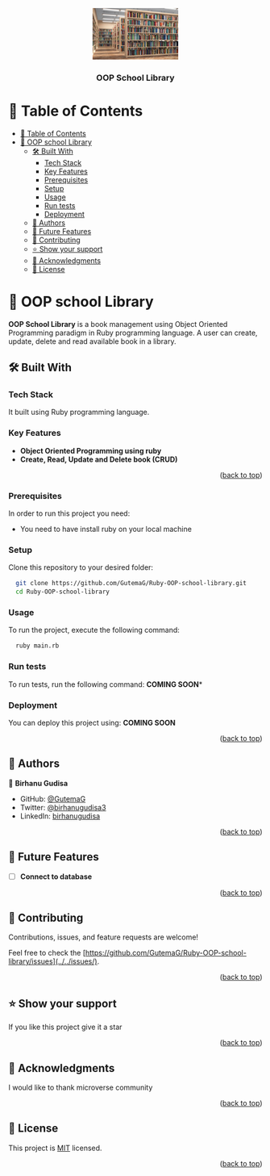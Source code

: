 <a name="readme-top"></a>


<div align="center">
  <!-- You are encouraged to replace this logo with your own! Otherwise you can also remove it. -->
  <img src="school-library.jpg" alt="logo" width="170"  height="auto" />
  <br/>

  <h3><b>OOP School Library</b></h3>

</div>

<!-- TABLE OF CONTENTS -->

# 📗 Table of Contents

- [📗 Table of Contents](#-table-of-contents)
- [📖 OOP school Library ](#-oop-school-library-)
  - [🛠 Built With ](#-built-with-)
    - [Tech Stack ](#tech-stack-)
    - [Key Features ](#key-features-)
    - [Prerequisites](#prerequisites)
    - [Setup](#setup)
    - [Usage](#usage)
    - [Run tests](#run-tests)
    - [Deployment](#deployment)
  - [👥 Authors ](#-authors-)
  - [🔭 Future Features ](#-future-features-)
  - [🤝 Contributing ](#-contributing-)
  - [⭐️ Show your support ](#️-show-your-support-)
  - [🙏 Acknowledgments ](#-acknowledgments-)
  - [📝 License ](#-license-)

<!-- PROJECT DESCRIPTION -->

# 📖 OOP school Library <a name="about-project"></a>

**OOP School Library** is a book management using Object Oriented Programming paradigm in Ruby programming language. A user can create, update, delete and read available book in a library.

## 🛠 Built With <a name="built-with"></a>

### Tech Stack <a name="tech-stack"></a>
It built using Ruby programming language.
<!-- Features -->

### Key Features <a name="key-features"></a>

- **Object Oriented Programming using ruby**
- **Create, Read, Update and Delete book (CRUD)**

<p align="right">(<a href="#readme-top">back to top</a>)</p>

### Prerequisites

In order to run this project you need:
- You need to have install ruby on your local machine
### Setup

Clone this repository to your desired folder:

```sh
  git clone https://github.com/GutemaG/Ruby-OOP-school-library.git
  cd Ruby-OOP-school-library
```

### Usage

To run the project, execute the following command:


```sh
  ruby main.rb
```

### Run tests

To run tests, run the following command:
**COMING SOON***
<!--
Example command:

```sh
```
--->

### Deployment

You can deploy this project using:
**COMING SOON**
<!--
Example:

```sh

```
 -->

<p align="right">(<a href="#readme-top">back to top</a>)</p>

<!-- AUTHORS -->

## 👥 Authors <a name="authors"></a>

👤 **Birhanu Gudisa**

- GitHub: [@GutemaG](https://github.com/GutemaG)
- Twitter: [@birhanugudisa3](https://twitter.com/birhanugudisa3)
- LinkedIn: [birhanugudisa](https://linkedin.com/in/birhanugudisa)

<p align="right">(<a href="#readme-top">back to top</a>)</p>

<!-- FUTURE FEATURES -->

## 🔭 Future Features <a name="future-features"></a>

- [ ] **Connect to database**
<p align="right">(<a href="#readme-top">back to top</a>)</p>

<!-- CONTRIBUTING -->

## 🤝 Contributing <a name="contributing"></a>

Contributions, issues, and feature requests are welcome!

Feel free to check the [https://github.com/GutemaG/Ruby-OOP-school-library/issues](../../issues/).

<p align="right">(<a href="#readme-top">back to top</a>)</p>

<!-- SUPPORT -->

## ⭐️ Show your support <a name="support"></a>


If you like this project give it a star

<p align="right">(<a href="#readme-top">back to top</a>)</p>

<!-- ACKNOWLEDGEMENTS -->

## 🙏 Acknowledgments <a name="acknowledgements"></a>

I would like to thank microverse community

<p align="right">(<a href="#readme-top">back to top</a>)</p>

<!-- FAQ (optional) -->

## 📝 License <a name="license"></a>

This project is [MIT](./MIT.md) licensed.

<p align="right">(<a href="#readme-top">back to top</a>)</p>
